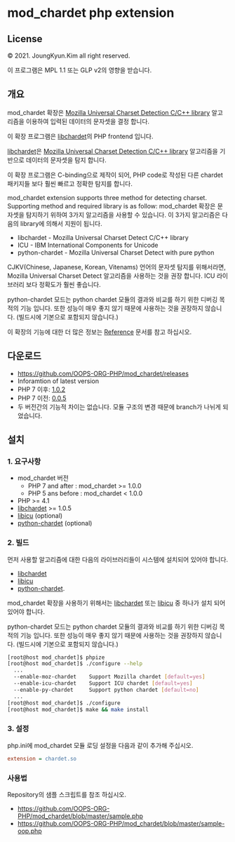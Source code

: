 mod_chardet php extension
====

## License

&copy; 2021. JoungKyun.Kim all right reserved.

이 프로그램은 MPL 1.1 또는 GLP v2의 영향을 받습니다.

## 개요

mod_chardet 확장은 [Mozilla Universal Charset Detection C/C++ library](http://lxr.mozilla.org/seamonkey/source/extensions/universalchardet/) 알고리즘을 이용하여 입력된 데이터의 문자셋을 결정 합니다.

이 확장 프로그램은 [libchardet](https://github.com/joubgkyun/libchardet)의 PHP frontend 입니다.

[libchardet](https://github.com/joubgkyun/libchardet)은 [Mozilla Universal Charset Detection C/C++ library](http://lxr.mozilla.org/seamonkey/source/extensions/universalchardet/) 알고리즘을 기반으로 데이터의 문자셋을 탐지 합니다.

이 확장 프로그램은 C-binding으로 제작이 되어, PHP code로 작성된 다른 chardet 패키지들 보다 훨씬 빠르고 정확한 탐지를 합니다.

mod_chardet extension supports three method for detecting charset. Supporting method and required library is as follow:
mod_chardet 확장은 문자셋을 탐지하기 위하여 3가지 알고리즘을 사용할 수 있습니다. 이 3가지 알고리즘은 다음의 library에 의해서 지원이 됩니다.

 * libchardet - Mozilla Universal Charset Detect C/C++ library
 * ICU - IBM International Components for Unicode
 * python-chardet - Mozilla Universal Charset Detect with pure python

CJKV(Chinese, Japanese, Korean, Vitenams) 언어의 문자셋 탐지를 위해서라면, Mozilla Universal Charset Detect 알고리즘을 사용하는 것을 권장 합니다. ICU 라이브러리 보다 정확도가 훨씬 좋습니다.

python-chardet 모드는 python chardet 모듈의 결과와 비교를 하기 위한 디버깅 목적의 기능 입니다. 또한 성능이 매우 좋지 않기 때문에 사용하는 것을 권장하지 않습니다. (빌드시에 기본으로 포함되지 않습니다.)

이 확장의 기능에 대한 더 많은 정보는 [Reference](https://github.com/OOPS-ORG-PHP/mod_chardet/blob/master/Reference) 문서를 참고 하십시오.

## 다운로드
 * https://github.com/OOPS-ORG-PHP/mod_chardet/releases
 * Inforamtion of latest version
  * PHP 7 이후: [1.0.2](https://github.com/OOPS-ORG-PHP/mod_chardet/releases/tag/1.0.2)
  * PHP 7 이전: [0.0.5](https://github.com/OOPS-ORG-PHP/mod_chardet/releases/tag/0.0.5)
  * 두 버전간의 기능적 차이는 없습니다. 모듈 구조의 변경 때문에 branch가 나뉘게 되었습니다.

## 설치

### 1. 요구사항

 * mod_chardet 버전
   * PHP 7 and after : mod_chardet >= 1.0.0
   * PHP 5 ans before : mod_chardet < 1.0.0
 * PHP >= 4.1
 * [libchardet](https://github.com/joubgkyun/libchardet) >= 1.0.5
 * [libicu](http://site.icu-project.org/) (optional)
 * [python-chardet](https://pypi.python.org/pypi/chardet) (optional)


### 2. 빌드

먼저 사용할 알고리즘에 대한 다음의 라이브러리들이 시스템에 설치되어 있어야 합니다.

 * [libchardet](https://github.com/joubgkyun/libchardet)
 * [libicu](http://site.icu-project.org/)
 * [python-chardet](https://pypi.python.org/pypi/chardet).

mod_chardet 확장을 사용하기 위해서는 [libchardet](https://github.com/joubgkyun/libchardet) 또는 [libicu](http://site.icu-project.org/) 중 하나가 설치 되어 있어야 합니다.

python-chardet 모드는 python chardet 모듈의 결과와 비교를 하기 위한 디버깅 목적의 기능 입니다. 또한 성능이 매우 좋지 않기 때문에 사용하는 것을 권장하지 않습니다. (빌드시에 기본으로 포함되지 않습니다.)

```bash
[root@host mod_chardet]$ phpize
[root@host mod_chardet]$ ./configure --help
  ...
  --enable-moz-chardet    Support Mozilla chardet [default=yes]
  --enable-icu-chardet    Support ICU chardet [default=yes]
  --enable-py-chardet     Support python chardet [default=no]
  ...
[root@host mod_chardet]$ ./configure
[root@host mod_chardet]$ make && make install
```

### 3. 설정

php.ini에 mod_chardet 모듈 로딩 설정을 다음과 같이 추가해 주십시오.

```ini
extension = chardet.so
```

### 사용법

Repository의 샘플 스크립트를 참조 하십시오.
 * https://github.com/OOPS-ORG-PHP/mod_chardet/blob/master/sample.php
 * https://github.com/OOPS-ORG-PHP/mod_chardet/blob/master/sample-oop.php
